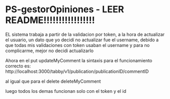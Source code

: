 # PS-gestorOpiniones - LEER README!!!!!!!!!!!!!!!!!
EL sistema trabaja a partir de la validacion por token, a la hora de actualizar el usuario, un dato que yo decidí no actualizar fue el username, debido a que todas mis validaciones con token usaban el username y para no complicarme, mejor no decidi actualizarlo

Ahora en el put updateMyComment la sintaxis para el funcionamiento correcto es: 
http://localhost:3000/tabby/v1/publication/publicationID/commentID

al igual que para el delete deleteMyComment

luego todos los demas funcionan solo con el token y el id 
